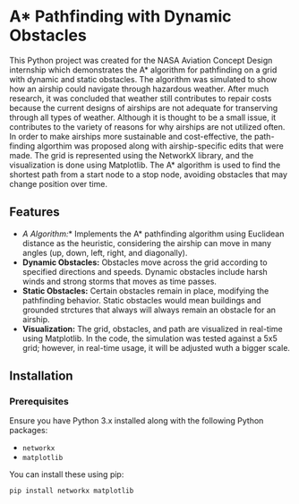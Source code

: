 # A* Pathfinding with Dynamic Obstacles

This Python project was created for the NASA Aviation Concept Design internship which demonstrates the A* algorithm for pathfinding on a grid with dynamic and static obstacles. The algorithm was simulated to show how an airship could navigate through hazardous weather. After much research, it was concluded that weather still contributes to repair costs because the current designs of airships are not adequate for transerving through all types of weather. Although it is thought to be a small issue, it contributes to the variety of reasons for why airships are not utilized often. In order to make airships more sustainable and cost-effective, the path-finding algorthim was proposed along with airship-specific edits that were made. The grid is represented using the NetworkX library, and the visualization is done using Matplotlib. The A* algorithm is used to find the shortest path from a start node to a stop node, avoiding obstacles that may change position over time.

## Features

- **A* Algorithm:** Implements the A* pathfinding algorithm using Euclidean distance as the heuristic, considering the airship can move in many angles (up, down, left, right, and diagonally).
- **Dynamic Obstacles:** Obstacles move across the grid according to specified directions and speeds. Dynamic obstacles include harsh winds and strong storms that moves as time passes.
- **Static Obstacles:** Certain obstacles remain in place, modifying the pathfinding behavior. Static obstacles would mean buildings and grounded strctures that always will always remain  an obstacle for an airship.
- **Visualization:** The grid, obstacles, and path are visualized in real-time using Matplotlib. In the code, the simulation was tested against a 5x5 grid; however, in real-time usage, it will be adjusted wuth a bigger scale.

## Installation

### Prerequisites

Ensure you have Python 3.x installed along with the following Python packages:

- `networkx`
- `matplotlib`

You can install these using pip:

```bash
pip install networkx matplotlib
